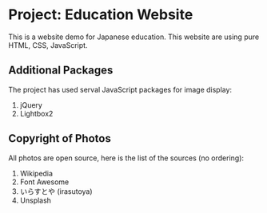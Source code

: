 # Project: Education Website
This is a website demo for Japanese education. This website are using pure HTML, CSS, JavaScript.

## Additional Packages
The project has used serval JavaScript packages for image display:
1. jQuery
2. Lightbox2

## Copyright of Photos
All photos are open source, here is the list of the sources (no ordering):
1. Wikipedia
2. Font Awesome
3. いらすとや (irasutoya)
4. Unsplash
